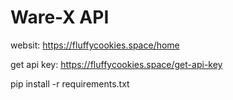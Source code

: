 # Ware-X API


websit: https://fluffycookies.space/home

get api key: https://fluffycookies.space/get-api-key

pip install -r requirements.txt
